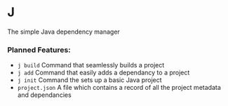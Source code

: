 # J
The simple Java dependency manager

### Planned Features:
* `j build` Command that seamlessly builds a project
* `j add` Command that easily adds a dependancy to a project
* `j init` Command the sets up a basic Java project
* `project.json` A file which contains a record of all the project metadata and dependancies
